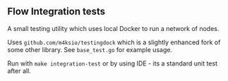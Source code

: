 ## Flow Integration tests

A small testing utility which uses local Docker to run a network of nodes.

Uses `github.com/m4ksio/testingdock` which is a slightly enhanced fork of some other library.
See `base_test.go` for example usage.

Run with `make integration-test` or by using IDE - its a standard unit test after all.


